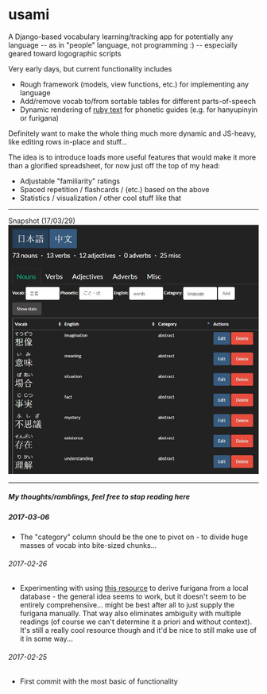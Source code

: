 # usami

A Django-based vocabulary learning/tracking app for potentially any language -- as in "people" language, not programming :) -- especially geared toward logographic scripts

Very early days, but current functionality includes
* Rough framework (models, view functions, etc.) for implementing any language
* Add/remove vocab to/from sortable tables for different parts-of-speech
* Dynamic rendering of [ruby text](https://www.w3.org/TR/html-ruby-extensions/) for phonetic guides (e.g. for hanyupinyin or furigana)

Definitely want to make the whole thing much more dynamic and JS-heavy, like editing rows in-place and stuff...

The idea is to introduce loads more useful features that would make it more than a glorified spreadsheet, for now just off the top of my head:
* Adjustable "familiarity" ratings
* Spaced repetition / flashcards / (etc.) based on the above
* Statistics / visualization / other cool stuff like that

---

Snapshot (17/03/29)
![170329](usami_170329.JPG)

---

##### My thoughts/ramblings, feel free to stop reading here

##### 2017-03-06
* The "category" column should be the one to pivot on - to divide huge masses of vocab into bite-sized chunks...

###### 2017-02-26
* Experimenting with using [this resource](https://github.com/Doublevil/JmdictFurigana) to derive furigana from a local database - the general idea seems to work, but it doesn't seem to be entirely comprehensive... might be best after all to just supply the furigana manually. That way also eliminates ambiguity with multiple readings (of course we can't determine it a priori and without context). It's still a really cool resource though and it'd be nice to still make use of it in some way...

###### 2017-02-25
* First commit with the most basic of functionality